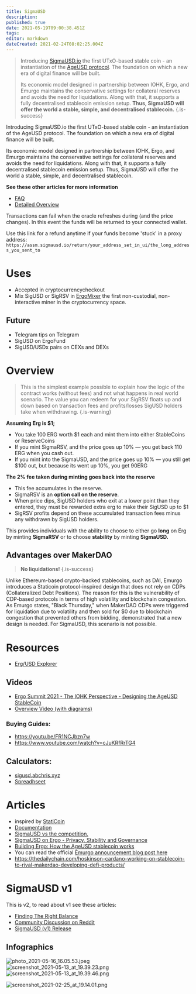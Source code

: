 ```yaml
---
title: SigmaUSD
description: 
published: true
date: 2021-05-19T09:00:38.451Z
tags: 
editor: markdown
dateCreated: 2021-02-24T08:02:25.004Z
---
```


> Introducing [SigmaUSD.io](https://sigmausd.io/#/) the first UTxO-based stable coin - an instantiation of the [AgeUSD protocol](https://github.com/Emurgo/age-usd). The foundation on which a new era of digital finance will be built.
>
>Its economic model designed in partnership between IOHK, Ergo, and Emurgo maintains the conservative settings for collateral reserves and avoids the need for liquidations. Along with that, it supports a fully decentralised stablecoin emission setup. **Thus, SigmaUSD will offer the world a stable, simple, and decentralised stablecoin.**
{.is-success}


Introducing SigmaUSD.io the first UTxO-based stable coin - an instantiation of the AgeUSD protocol. The foundation on which a new era of digital finance will be built.

Its economic model designed in partnership between IOHK, Ergo, and Emurgo maintains the conservative settings for collateral reserves and avoids the need for liquidations. Along with that, it supports a fully decentralised stablecoin emission setup. Thus, SigmaUSD will offer the world a stable, simple, and decentralised stablecoin.

**See these other articles for more information**
- [FAQ](/SigmaUSD/FAQ)
- [Detailed Overview](/SigmaUSD/Overview)


Transactions can fail when the oracle refreshes during (and the price changes). In this event the funds will be returned to your connected wallet. 

Use this link for a refund anytime if your funds become 'stuck' in a proxy address:  `https://assm.sigmausd.io/return/your_address_set_in_ui/the_long_address_you_sent_to`


# Uses
- Accepted in cryptocurrencycheckout 
- Mix SigUSD or SigRSV in [ErgoMixer](/ErgoMixer) the first non-custodial, non-interactive miner in the cryptocurrency space.


## Future
- Telegram tips on Telegram 
- SigUSD on ErgoFund 
- SigUSD/USDx pairs on CEXs and DEXs


# Overview

> This is the simplest example possible to explain how the logic of the contract works (without fees) and not what happens in real world scenario. The value you can redeem for your SigRSV floats up and down based on transaction fees and profits/losses SigUSD holders take when withdrawing.
{.is-warning}


**Assuming Erg is $1;**

- You take 100 ERG worth $1 each and mint them into either StableCoins or ReserveCoins
- If you mint SigmaRSV, and the price goes up 10% — you get back 110 ERG when you cash out.
- If you mint into the SigmaUSD, and the price goes up 10% — you still get $100 out, but because its went up 10%, you get 90ERG


**The 2% fee taken during minting goes back into the reserve**
- This fee accumulates in the reserve.
- SigmaRSV is an **option call on the reserve**. 
- When price dips, SigUSD holders who exit at a lower point than they entered, they must be rewarded extra erg to make their SigUSD up to $1
- SigRSV profits depend on these accumulated transaction fees minus any withdrawn by SigUSD holders. 

This provides individuals with the ability to choose to either go **long** on Erg by minting **SigmaRSV** or to choose **stability** by minting **SigmaUSD.**





## Advantages over MakerDAO
> **No liquidations!**
{.is-success}

Unlike Ethereum-based crypto-backed stablecoins, such as DAI, Emurgo introduces a Staticoin protocol-inspired design that does not rely on CDPs (Collateralized Debt Positions). The reason for this is the vulnerability of CDP-based protocols in terms of high volatility and blockchain congestion. As Emurgo states, "Black Thursday," when MakerDAO CDPs were triggered for liquidation due to volatility and then sold for $0 due to blockchain congestion that prevented others from bidding, demonstrated that a new design is needed. For SigmaUSD, this scenario is not possible.



# Resources
- [Erg/USD Explorer](https://explorer.ergoplatform.com/en/oracle-pool-state/ergusd) 



##  Videos
- [Ergo Summit 2021 - The IOHK Perspective - Designing the AgeUSD StableCoin](https://youtu.be/zG-rxMCDIa0?t=9247)
- [Overview Video (with diagrams)](https://www.youtube.com/watch?v=O3hPEp3tzoU)


### Buying Guides:
- https://youtu.be/FR1NCJbzn7w
- https://www.youtube.com/watch?v=cJuKRfRrTG4

## Calculators:
- [sigusd.abchris.xyz](https://sigusd.abchris.xyz/)
- [Spreadhseet](https://docs.google.com/spreadsheets/d/1_lX0FrkIpNHmpMNKWrhhJpC93Wt5wco8oKlf-Wef9fw/edit?usp=sharing)

# Articles

-  inspired by [StatiCoin](http://staticoin.com/whitepaper.pdf)
- [Documentation](https://github.com/Emurgo/age-usd)
- [SigmaUSD vs the competition.](https://curiaregiscrypto.medium.com/sigmausd-vs-the-competition-e70b23fe37a3)
- [SigmaUSD on Ergo - Privacy, Stability and Governance](https://curiaregiscrypto.medium.com/sigmausd-on-ergo-a36e0cdff743)
- [Building Ergo: How the AgeUSD stablecoin works](https://ergoplatform.org/en/blog/2021-02-05-building-ergo-how-the-ageusd-stablecoin-works/)
- You can read the official [Emurgo announcement blog post here](https://ergoplatform.org/en/blog/2021_02_26-sigmausd-released/)
- https://thedailychain.com/hoskinson-cardano-working-on-stablecoin-to-rival-makerdao-developing-defi-products/

# SigmaUSD v1

This is v2, to read about v1 see these articles:

- [Finding The Right Balance](https://ergoplatform.org/en/blog/2021_03_04-finding-right-balance/)
- [Community Discussion on Reddit](https://www.reddit.com/r/ergonauts/comments/lx7an4/sigmausd_dao_bank_is_a_complex_beast_highlevel/gpr96fq/?context=3)
- [SigmaUSD (v1) Release](https://ergoplatform.org/en/blog/2021_02_26-sigmausd-released/)





## Infographics
![photo_2021-05-16_16.05.53.jpeg](/photo_2021-05-16_16.05.53.jpeg)
![screenshot_2021-05-13_at_19.39.23.png](/screenshot_2021-05-13_at_19.39.23.png)
![screenshot_2021-05-13_at_19.39.46.png](/screenshot_2021-05-13_at_19.39.46.png)

![screenshot_2021-02-25_at_19.14.01.png](/screenshot_2021-02-25_at_19.14.01.png)
